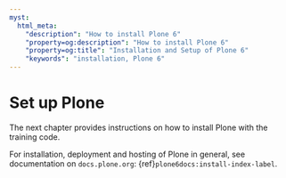```yaml
---
myst:
  html_meta:
    "description": "How to install Plone 6"
    "property=og:description": "How to install Plone 6"
    "property=og:title": "Installation and Setup of Plone 6"
    "keywords": "installation, Plone 6"
---
```


# Set up Plone

The next chapter provides instructions on how to install Plone with the training code.

For installation, deployment and hosting of Plone in general, see documentation on `docs.plone.org`:
{ref}`plone6docs:install-index-label`.
